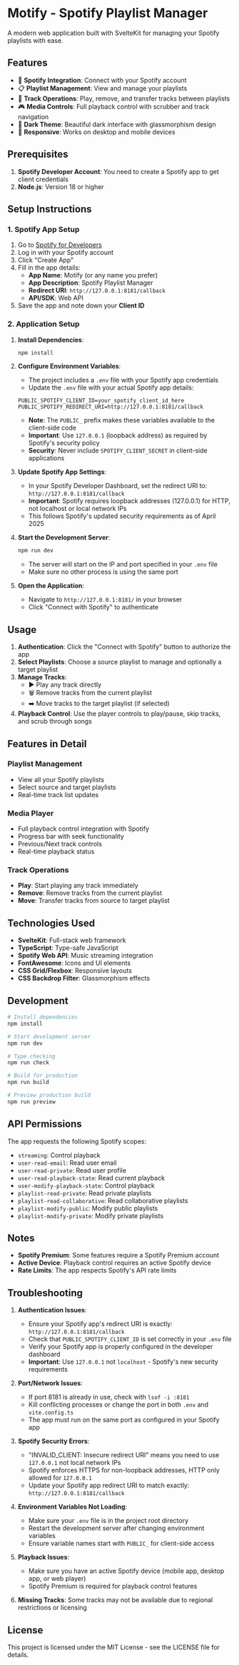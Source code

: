 # Motify - Spotify Playlist Manager

A modern web application built with SvelteKit for managing your Spotify playlists with ease.

## Features

- 🎵 **Spotify Integration**: Connect with your Spotify account
- 📋 **Playlist Management**: View and manage your playlists
- 🎵 **Track Operations**: Play, remove, and transfer tracks between playlists
- 🎮 **Media Controls**: Full playback control with scrubber and track navigation
- 🌙 **Dark Theme**: Beautiful dark interface with glassmorphism design
- 📱 **Responsive**: Works on desktop and mobile devices

## Prerequisites

1. **Spotify Developer Account**: You need to create a Spotify app to get client credentials
2. **Node.js**: Version 18 or higher

## Setup Instructions

### 1. Spotify App Setup

1. Go to [Spotify for Developers](https://developer.spotify.com/dashboard)
2. Log in with your Spotify account
3. Click "Create App"
4. Fill in the app details:
   - **App Name**: Motify (or any name you prefer)
   - **App Description**: Spotify Playlist Manager
   - **Redirect URI**: `http://127.0.0.1:8181/callback`
   - **API/SDK**: Web API
5. Save the app and note down your **Client ID**

### 2. Application Setup

1. **Install Dependencies**:
   ```bash
   npm install
   ```

2. **Configure Environment Variables**:
   - The project includes a `.env` file with your Spotify app credentials
   - Update the `.env` file with your actual Spotify app details:
   ```env
   PUBLIC_SPOTIFY_CLIENT_ID=your_spotify_client_id_here
   PUBLIC_SPOTIFY_REDIRECT_URI=http://127.0.0.1:8181/callback
   ```
   - **Note**: The `PUBLIC_` prefix makes these variables available to the client-side code
   - **Important**: Use `127.0.0.1` (loopback address) as required by Spotify's security policy
   - **Security**: Never include `SPOTIFY_CLIENT_SECRET` in client-side applications

3. **Update Spotify App Settings**:
   - In your Spotify Developer Dashboard, set the redirect URI to: `http://127.0.0.1:8181/callback`
   - **Important**: Spotify requires loopback addresses (127.0.0.1) for HTTP, not localhost or local network IPs
   - This follows Spotify's updated security requirements as of April 2025

4. **Start the Development Server**:
   ```bash
   npm run dev
   ```
   - The server will start on the IP and port specified in your `.env` file
   - Make sure no other process is using the same port

5. **Open the Application**:
   - Navigate to `http://127.0.0.1:8181/` in your browser
   - Click "Connect with Spotify" to authenticate

## Usage

1. **Authentication**: Click the "Connect with Spotify" button to authorize the app
2. **Select Playlists**: Choose a source playlist to manage and optionally a target playlist
3. **Manage Tracks**: 
   - ▶️ Play any track directly
   - 🗑️ Remove tracks from the current playlist
   - ➡️ Move tracks to the target playlist (if selected)
4. **Playback Control**: Use the player controls to play/pause, skip tracks, and scrub through songs

## Features in Detail

### Playlist Management
- View all your Spotify playlists
- Select source and target playlists
- Real-time track list updates

### Media Player
- Full playback control integration with Spotify
- Progress bar with seek functionality
- Previous/Next track controls
- Real-time playback status

### Track Operations
- **Play**: Start playing any track immediately
- **Remove**: Remove tracks from the current playlist
- **Move**: Transfer tracks from source to target playlist

## Technologies Used

- **SvelteKit**: Full-stack web framework
- **TypeScript**: Type-safe JavaScript
- **Spotify Web API**: Music streaming integration
- **FontAwesome**: Icons and UI elements
- **CSS Grid/Flexbox**: Responsive layouts
- **CSS Backdrop Filter**: Glassmorphism effects

## Development

```bash
# Install dependencies
npm install

# Start development server
npm run dev

# Type checking
npm run check

# Build for production
npm run build

# Preview production build
npm run preview
```

## API Permissions

The app requests the following Spotify scopes:
- `streaming`: Control playback
- `user-read-email`: Read user email
- `user-read-private`: Read user profile
- `user-read-playback-state`: Read current playback
- `user-modify-playback-state`: Control playback
- `playlist-read-private`: Read private playlists
- `playlist-read-collaborative`: Read collaborative playlists
- `playlist-modify-public`: Modify public playlists
- `playlist-modify-private`: Modify private playlists

## Notes

- **Spotify Premium**: Some features require a Spotify Premium account
- **Active Device**: Playback control requires an active Spotify device
- **Rate Limits**: The app respects Spotify's API rate limits

## Troubleshooting

1. **Authentication Issues**: 
   - Ensure your Spotify app's redirect URI is exactly: `http://127.0.0.1:8181/callback`
   - Check that `PUBLIC_SPOTIFY_CLIENT_ID` is set correctly in your `.env` file
   - Verify your Spotify app is properly configured in the developer dashboard
   - **Important**: Use `127.0.0.1` not `localhost` - Spotify's new security requirements

2. **Port/Network Issues**:
   - If port 8181 is already in use, check with `lsof -i :8181`
   - Kill conflicting processes or change the port in both `.env` and `vite.config.ts`
   - The app must run on the same port as configured in your Spotify app

3. **Spotify Security Errors**:
   - "INVALID_CLIENT: Insecure redirect URI" means you need to use `127.0.0.1` not local network IPs
   - Spotify enforces HTTPS for non-loopback addresses, HTTP only allowed for `127.0.0.1`
   - Update your Spotify app redirect URI to match exactly: `http://127.0.0.1:8181/callback`

4. **Environment Variables Not Loading**:
   - Make sure your `.env` file is in the project root directory
   - Restart the development server after changing environment variables
   - Ensure variable names start with `PUBLIC_` for client-side access

5. **Playback Issues**: 
   - Make sure you have an active Spotify device (mobile app, desktop app, or web player)
   - Spotify Premium is required for playback control features

6. **Missing Tracks**: Some tracks may not be available due to regional restrictions or licensing

## License

This project is licensed under the MIT License - see the LICENSE file for details.
